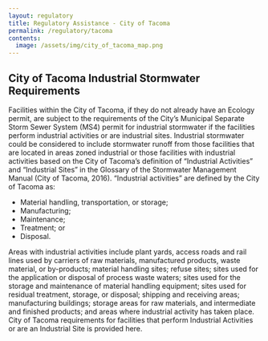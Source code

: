 ```yaml
---
layout: regulatory
title: Regulatory Assistance - City of Tacoma
permalink: /regulatory/tacoma
contents:
  image: /assets/img/city_of_tacoma_map.png
---
```


## City of Tacoma Industrial Stormwater Requirements

Facilities within the City of Tacoma, if they do not already have an Ecology permit, are subject to the requirements of the City’s Municipal Separate Storm Sewer System (MS4) permit for industrial stormwater if the facilities perform industrial activities or are industrial sites. Industrial stormwater could be considered to include stormwater runoff from those facilities that are located in areas zoned industrial or those facilities with industrial activities based on the City of Tacoma’s definition of “Industrial Activities” and “Industrial Sites” in the Glossary of the Stormwater Management Manual (City of Tacoma, 2016). “Industrial activities” are defined by the City of Tacoma as:

- Material handling, transportation, or storage;
- Manufacturing;
- Maintenance;
- Treatment; or
- Disposal.

Areas with industrial activities include plant yards, access roads and rail lines used by carriers of raw materials, manufactured products, waste material, or by-products; material handling sites; refuse sites; sites used for the application or disposal of process waste waters; sites used for the storage and maintenance of material handling equipment; sites used for residual treatment, storage, or disposal; shipping and receiving areas; manufacturing buildings; storage areas for raw materials, and intermediate and finished products; and areas where industrial activity has taken place. City of Tacoma requirements for facilities that perform Industrial Activities or are an Industrial Site is provided here.
